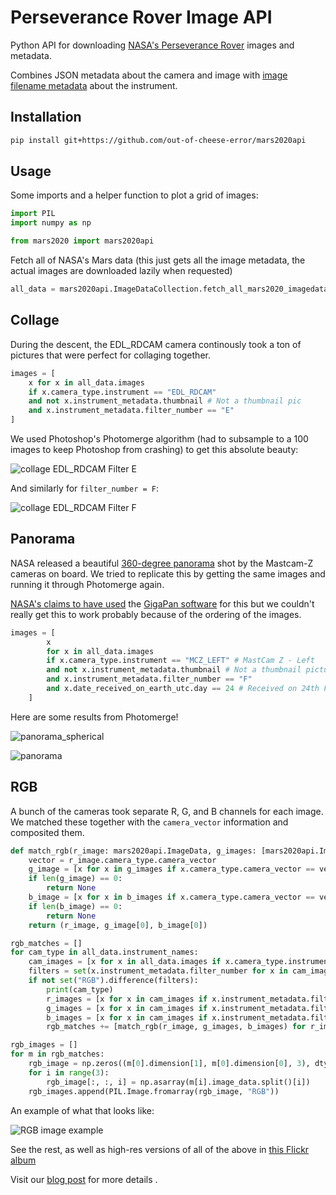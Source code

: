 # Perseverance Rover Image API

Python API for downloading [NASA's Perseverance Rover](https://mars.nasa.gov) images and metadata.

Combines JSON metadata about the camera and image with 
[image filename metadata](https://mastcamz.asu.edu/decoding-the-raw-publicly-released-mastcam-z-image-filenames/) about the instrument.

## Installation
```sh
pip install git+https://github.com/out-of-cheese-error/mars2020api
```

## Usage

Some imports and a helper function to plot a grid of images:

```python
import PIL
import numpy as np

from mars2020 import mars2020api
```

Fetch all of NASA's Mars data (this just gets all the image metadata, the actual images are downloaded lazily when requested)

```python
all_data = mars2020api.ImageDataCollection.fetch_all_mars2020_imagedata()
```

## Collage

During the descent, the EDL_RDCAM camera continously took a ton of pictures that were perfect for collaging together. 

```python
images = [
    x for x in all_data.images 
    if x.camera_type.instrument == "EDL_RDCAM" 
    and not x.instrument_metadata.thumbnail # Not a thumbnail pic
    and x.instrument_metadata.filter_number == "E"
]
```

We used Photoshop's Photomerge algorithm (had to subsample to a 100 images to keep Photoshop from crashing) to get this absolute beauty:

![collage EDL_RDCAM Filter E](./images/collage_EDL_RDCAM_E.png)


And similarly for `filter_number = F`:

![collage EDL_RDCAM Filter F](./images/collage_EDL_RDCAM_F.png)
<!-- #endregion -->

## Panorama

NASA released a beautiful [360-degree panorama](https://mars.nasa.gov/resources/25640/mastcam-zs-first-360-degree-panorama/) shot by the Mastcam-Z cameras on board. We tried to replicate this by getting the same images and running it through Photomerge again.


[NASA's claims to have used](https://www.nasa.gov/offices/oct/home/tech_life_gigapan.html) the [GigaPan software](http://gigapan.com/) for this but we couldn't really get this to work probably because of the ordering of the images.

```python
images = [
        x
        for x in all_data.images
        if x.camera_type.instrument == "MCZ_LEFT" # MastCam Z - Left
        and not x.instrument_metadata.thumbnail # Not a thumbnail picture
        and x.instrument_metadata.filter_number == "F"
        and x.date_received_on_earth_utc.day == 24 # Received on 24th Feb 2021
    ]
```

Here are some results from Photomerge!

![panorama_spherical](./images/panorama_MCZ_LEFT_spherical.jpg)

![panorama](./images/panorama_MCZ_LEFT.jpg)


## RGB


A bunch of the cameras took separate R, G, and B channels for each image. We matched these together with the `camera_vector` information and composited them.

```python
def match_rgb(r_image: mars2020api.ImageData, g_images: [mars2020api.ImageData], b_images: [mars2020api.ImageData]):
    vector = r_image.camera_type.camera_vector
    g_image = [x for x in g_images if x.camera_type.camera_vector == vector]
    if len(g_image) == 0:
        return None
    b_image = [x for x in b_images if x.camera_type.camera_vector == vector]
    if len(b_image) == 0:
        return None
    return (r_image, g_image[0], b_image[0])
```

```python
rgb_matches = []
for cam_type in all_data.instrument_names:
    cam_images = [x for x in all_data.images if x.camera_type.instrument == cam_type and not x.instrument_metadata.thumbnail]
    filters = set(x.instrument_metadata.filter_number for x in cam_images)
    if not set("RGB").difference(filters):
        print(cam_type)
        r_images = [x for x in cam_images if x.instrument_metadata.filter_number == "R"]
        g_images = [x for x in cam_images if x.instrument_metadata.filter_number == "G"]
        b_images = [x for x in cam_images if x.instrument_metadata.filter_number == "B"]
        rgb_matches += [match_rgb(r_image, g_images, b_images) for r_image in r_images]

rgb_images = []
for m in rgb_matches:
    rgb_image = np.zeros((m[0].dimension[1], m[0].dimension[0], 3), dtype=np.int8)
    for i in range(3):
        rgb_image[:, :, i] = np.asarray(m[i].image_data.split()[i])
    rgb_images.append(PIL.Image.fromarray(rgb_image, "RGB"))
```

An example of what that looks like:

![RGB image example](./images/m6.png)


See the rest, as well as high-res versions of all of the above in [this Flickr album](https://flic.kr/s/aHsmUybm5N)

Visit our [blog post](https://out-of-cheese-error.netlify.app/perseverance) for more details .
